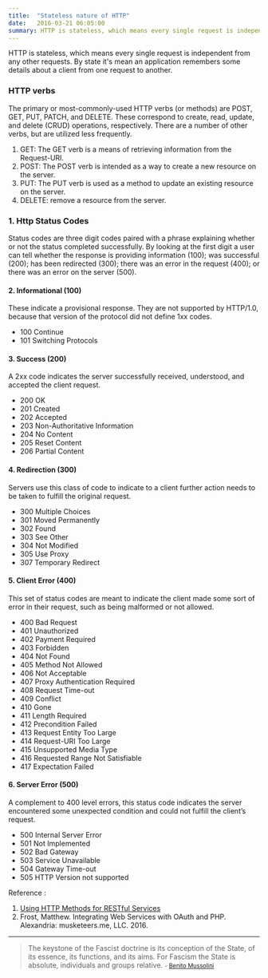 ```yaml
---
title:  "Stateless nature of HTTP"
date:   2016-03-21 06:05:00
summary: HTTP is stateless, which means every single request is independent from any other requests.
---
```


HTTP is stateless, which means every single request is independent from any other requests. By state it's mean an application remembers some details about a client from one request to another.

### HTTP verbs

The primary or most-commonly-used HTTP verbs (or methods) are POST, GET, PUT, PATCH, and DELETE. These correspond to create, read, update, and delete (CRUD) operations, respectively. There are a number of other verbs, but are utilized less frequently.

1. GET: The GET verb is a means of retrieving information from the Request-URI.
2. POST: The POST verb is intended as a way to create a new resource on the server.
3. PUT: The PUT verb is used as a method to update an existing resource on the server.
4. DELETE: remove a resource from the server.

### 1. Http Status Codes

Status codes are three digit codes paired with a phrase explaining whether or not the status completed successfully. By looking at the first digit a user can tell whether the response is providing information (100); was successful (200); has been redirected (300); there was an error in the request (400); or there was an error on the server (500).

#### 2. Informational (100)
These indicate a provisional response. They are not supported by HTTP/1.0, because that version of the protocol did not define 1xx codes.

- 100 Continue
- 101 Switching Protocols

#### 3. Success (200)
A 2xx code indicates the server successfully received, understood, and accepted the client request.

- 200 OK
- 201 Created
- 202 Accepted
- 203 Non-Authoritative Information
- 204 No Content
- 205 Reset Content
- 206 Partial Content

#### 4. Redirection (300)
Servers use this class of code to indicate to a client further action needs to be taken to fulfill the original request.

- 300 Multiple Choices
- 301 Moved Permanently
- 302 Found
- 303 See Other
- 304 Not Modified
- 305 Use Proxy
- 307 Temporary Redirect

#### 5. Client Error (400)
This set of status codes are meant to indicate the client made some sort of error in their request, such as being malformed or not allowed.

- 400 Bad Request
- 401 Unauthorized
- 402 Payment Required
- 403 Forbidden
- 404 Not Found
- 405 Method Not Allowed
- 406 Not Acceptable
- 407 Proxy Authentication Required
- 408 Request Time-out
- 409 Conflict
- 410 Gone
- 411 Length Required
- 412 Precondition Failed
- 413 Request Entity Too Large
- 414 Request-URI Too Large
- 415 Unsupported Media Type
- 416 Requested Range Not Satisfiable
- 417 Expectation Failed

#### 6. Server Error (500)
A complement to 400 level errors, this status code indicates the server encountered some unexpected condition and could not fulfill the client’s request.

- 500 Internal Server Error
- 501 Not Implemented
- 502 Bad Gateway
- 503 Service Unavailable
- 504 Gateway Time-out
- 505 HTTP Version not supported


Reference :

1. [Using HTTP Methods for RESTful Services](https://www.restapitutorial.com/lessons/httpmethods.html)
2. Frost, Matthew. Integrating Web Services with OAuth and PHP. Alexandria: musketeers.me, LLC. 2016.


---
> The keystone of the Fascist doctrine is its conception of the State, of its essence, its functions, and its aims. For Fascism the State is absolute, individuals and groups relative.
> <small>- [Benito Mussolini](https://www.brainyquote.com/quotes/quotes/b/benitomuss408638.html)</small>